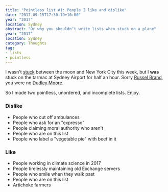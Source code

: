 ```yaml
---
title: "Pointless list #1: People I like and dislike"
date: "2017-09-15T17:30:19+10:00"
year: "2017"
location: Sydney
abstract: "Or why you shouldn’t write lists when stuck on a plane"
year: "2017"
location: Sydney
category: Thoughts
tag:
- lists
- pointless
---
```

I wasn't [stuck] between the moon and New York City this week, but I **was** stuck on the tarmac at Sydney Airport for half an hour. Sorry [Russel Brand], you were no [Dudley Moore].

So I made two pointless, unordered, and incomplete lists. Enjoy.


### Dislike

* People who cut off ambulances
* People who ask for an "expresso"
* People claiming moral authority who aren't
* People who are on this list
* People who label a "vegetable pie" with beef in it


### Like

* People working in climate science in 2017
* People tirelessly maintaining old Exchange servers
* People who smile when they walk past
* People who are on this list
* Artichoke farmers


[stuck]: https://youtube.com/watch?v=fcwLrEATXH4 "YouTube: Arthur's theme"
[Russel Brand]: https://en.wikipedia.org/wiki/Arthur_(2011_film)
[Dudley Moore]: https://en.wikipedia.org/wiki/Arthur_(1981_film)
